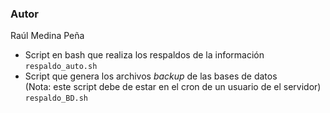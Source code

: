 ### Autor 
Raúl Medina Peña

  * Script en bash que realiza los respaldos de la información  
  ``` respaldo_auto.sh ```
  * Script que genera los archivos _backup_ de las bases de datos  
    (Nota: este script debe de estar en el cron de un usuario de el servidor)
    ``` respaldo_BD.sh ```
